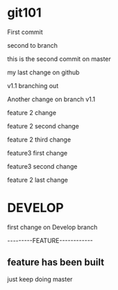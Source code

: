 # git101
First commit


second to branch

this is the second commit on master

my last change on github


v1.1 branching out

Another change on branch v1.1

feature 2 change

feature 2 second change

feature 2 third change

feature3 first change

feature3 second change

feature 2 last change

DEVELOP
=============================================
first change on Develop branch

---------FEATURE------------

  feature has been built 
----------------------------

just keep doing master




